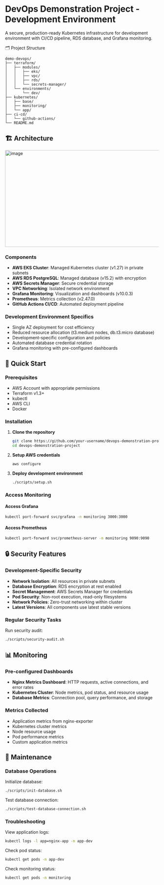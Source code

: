 # DevOps Demonstration Project - Development Environment

A secure, production-ready Kubernetes infrastructure for development environment with CI/CD pipeline, RDS database, and Grafana monitoring.

🗂️ Project Structure
```
demo-devops/
├── terraform/
│   ├── modules/
│   │   ├── eks/
│   │   ├── vpc/
│   │   ├── rds/
│   │   └── secrets-manager/
│   └── environments/
│       └── dev/
├── kubernetes/
│   ├── base/
│   ├── monitoring/
│   └── app/
├── ci-cd/
│   └── github-actions/
└── README.md
```
## 🏗️ Architecture
<img width="1167" height="317" alt="image" src="https://github.com/user-attachments/assets/38f9c514-2c98-4dd5-9c5d-e24503a8a9d8" />

### Components

- **AWS EKS Cluster**: Managed Kubernetes cluster (v1.27) in private subnets
- **AWS RDS PostgreSQL**: Managed database (v15.2) with encryption
- **AWS Secrets Manager**: Secure credential storage
- **VPC Networking**: Isolated network environment
- **Grafana Monitoring**: Visualization and dashboards (v10.0.3)
- **Prometheus**: Metrics collection (v2.47.0)
- **GitHub Actions CI/CD**: Automated deployment pipeline

### Development Environment Specifics

- Single AZ deployment for cost efficiency
- Reduced resource allocation (t3.medium nodes, db.t3.micro database)
- Development-specific configuration and policies
- Automated database credential rotation
- Grafana monitoring with pre-configured dashboards

## 🚀 Quick Start

### Prerequisites

- AWS Account with appropriate permissions
- Terraform v1.3+
- kubectl
- AWS CLI
- Docker

### Installation

1. **Clone the repository**
   ```bash
   git clone https://github.com/your-username/devops-demonstration-project.git
   cd devops-demonstration-project
   ```

2. **Setup AWS credentials**
   ```bash
   aws configure
   ```

3. **Deploy development environment**
   ```bash
   ./scripts/setup.sh
   ```

### Access Monitoring

#### Access Grafana
```bash
kubectl port-forward svc/grafana -n monitoring 3000:3000
```

#### Access Prometheus
```bash
kubectl port-forward svc/prometheus-server -n monitoring 9090:9090
```

## 🔒 Security Features

### Development-Specific Security

- **Network Isolation**: All resources in private subnets
- **Database Encryption**: RDS encryption at rest enabled
- **Secret Management**: AWS Secrets Manager for credentials
- **Pod Security**: Non-root execution, read-only filesystems
- **Network Policies**: Zero-trust networking within cluster
- **Latest Versions**: All components use latest stable versions

### Regular Security Tasks

Run security audit:
```bash
./scripts/security-audit.sh
```

## 📊 Monitoring

### Pre-configured Dashboards

- **Nginx Metrics Dashboard**: HTTP requests, active connections, and error rates
- **Kubernetes Cluster**: Node metrics, pod status, and resource usage
- **Database Metrics**: Connection pool, query performance, and storage

### Metrics Collected

- Application metrics from nginx-exporter
- Kubernetes cluster metrics
- Node resource usage
- Pod performance metrics
- Custom application metrics

## 🔧 Maintenance

### Database Operations

Initialize database:
```bash
./scripts/init-database.sh
```

Test database connection:
```bash
./scripts/test-database-connection.sh
```

### Troubleshooting

View application logs:
```bash
kubectl logs -l app=nginx-app -n app-dev
```

Check pod status:
```bash
kubectl get pods -n app-dev
```

Check monitoring status:
```bash
kubectl get pods -n monitoring
```

